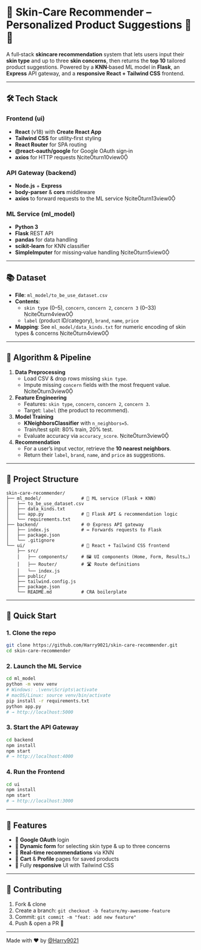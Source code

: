 # 🌟 Skin‑Care Recommender – Personalized Product Suggestions 🧴✨

A full‑stack **skincare recommendation** system that lets users input their **skin type** and up to three **skin concerns**, then returns the **top 10** tailored product suggestions. Powered by a **KNN**‑based ML model in **Flask**, an **Express** API gateway, and a **responsive React + Tailwind CSS** frontend.

---

## 🛠 Tech Stack

### Frontend (ui)  
- **React** (v18) with **Create React App**  
- **Tailwind CSS** for utility‑first styling  
- **React Router** for SPA routing  
- **@react‑oauth/google** for Google OAuth sign‑in  
- **axios** for HTTP requests citeturn10view0

### API Gateway (backend)  
- **Node.js** + **Express**  
- **body‑parser** & **cors** middleware  
- **axios** to forward requests to the ML service citeturn13view0

### ML Service (ml_model)  
- **Python 3**  
- **Flask** REST API  
- **pandas** for data handling  
- **scikit‑learn** for KNN classifier  
- **SimpleImputer** for missing‑value handling citeturn5view0

---

## 📚 Dataset

- **File**: `ml_model/to_be_use_dataset.csv`  
- **Contents**:  
  - `skin type` (0–5), `concern`, `concern 2`, `concern 3` (0–33) citeturn4view0  
  - `label` (product ID/category), `brand`, `name`, `price`  
- **Mapping**: See `ml_model/data_kinds.txt` for numeric encoding of skin types & concerns citeturn4view0

---

## 🧠 Algorithm & Pipeline

1. **Data Preprocessing**  
   - Load CSV & drop rows missing `skin type`.  
   - Impute missing `concern` fields with the most frequent value. citeturn3view0  
2. **Feature Engineering**  
   - Features: `skin type`, `concern`, `concern 2`, `concern 3`.  
   - Target: `label` (the product to recommend).  
3. **Model Training**  
   - **KNeighborsClassifier** with `n_neighbors=5`.  
   - Train/test split: 80% train, 20% test.  
   - Evaluate accuracy via `accuracy_score`. citeturn3view0  
4. **Recommendation**  
   - For a user’s input vector, retrieve the **10 nearest neighbors**.  
   - Return their `label`, `brand`, `name`, and `price` as suggestions.

---

## 📂 Project Structure

```
skin-care-recommender/
├── ml_model/               # 🔬 ML service (Flask + KNN)
│   ├── to_be_use_dataset.csv
│   ├── data_kinds.txt
│   ├── app.py              # 🚀 Flask API & recommendation logic
│   └── requirements.txt
├── backend/                # 🌐 Express API gateway
│   ├── index.js            # ↔️ Forwards requests to Flask
│   ├── package.json
│   └── .gitignore
└── ui/                     # 💅 React + Tailwind CSS frontend
    ├── src/
    │   ├── components/     # 🖼️ UI components (Home, Form, Results…)
    │   ├── Router/         # 🛣️ Route definitions
    │   └── index.js
    ├── public/
    ├── tailwind.config.js
    ├── package.json
    └── README.md           # CRA boilerplate
```

---

## 🚀 Quick Start

### 1. Clone the repo  
```bash
git clone https://github.com/Harry9021/skin-care-recommender.git
cd skin-care-recommender
```

### 2. Launch the ML Service  
```bash
cd ml_model
python -m venv venv
# Windows: .\venv\Scripts\activate
# macOS/Linux: source venv/bin/activate
pip install -r requirements.txt
python app.py
# → http://localhost:5000
```

### 3. Start the API Gateway  
```bash
cd backend
npm install
npm start
# → http://localhost:4000
```

### 4. Run the Frontend  
```bash
cd ui
npm install
npm start
# → http://localhost:3000
```

---

## 🎯 Features

- 🔐 **Google OAuth** login  
- 📝 **Dynamic form** for selecting skin type & up to three concerns  
- 🤖 **Real‑time recommendations** via KNN  
- 🛒 **Cart** & **Profile** pages for saved products  
- 📱 Fully **responsive** UI with Tailwind CSS  

---

## 🤝 Contributing

1. Fork & clone  
2. Create a branch: `git checkout -b feature/my‑awesome‑feature`  
3. Commit: `git commit -m "feat: add new feature"`  
4. Push & open a PR 🚀

---

Made with ❤️ by [@Harry9021](https://github.com/Harry9021)
